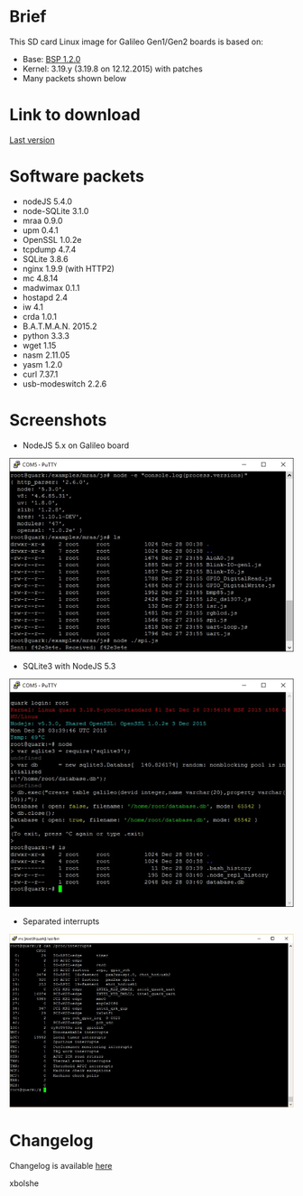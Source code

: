 Brief
====
This SD card Linux image for Galileo Gen1/Gen2 boards is based on:
* Base: [BSP 1.2.0](https://downloadcenter.intel.com/download/23197/Intel-Quark-BSP)
* Kernel: 3.19.y (3.19.8 on 12.12.2015) with patches
* Many packets shown below

Link to download
====
[Last version](https://relvarsoft.com/galileo/galileo_xbolshe_iot_1.2.0_kernel_v3.19.8_featured_201601091.zip)


Software packets
====
* nodeJS 5.4.0
* node-SQLite 3.1.0
* mraa 0.9.0
* upm 0.4.1
* OpenSSL 1.0.2e
* tcpdump 4.7.4
* SQLite 3.8.6
* nginx 1.9.9 (with HTTP2)
* mc 4.8.14
* madwimax 0.1.1
* hostapd 2.4
* iw 4.1
* crda 1.0.1
* B.A.T.M.A.N. 2015.2
* python 3.3.3
* wget 1.15
* nasm 2.11.05
* yasm 1.2.0
* curl 7.37.1
* usb-modeswitch 2.2.6


Screenshots
====

* NodeJS 5.x on Galileo board

![alt tag](nodejs.jpg)

* SQLite3 with NodeJS 5.3

![alt tag](node_sqlite3.jpg)

* Separated interrupts

![alt tag](interrupts.jpg)


Changelog
====

Changelog is available [here](CHANGELOG.md)


xbolshe
